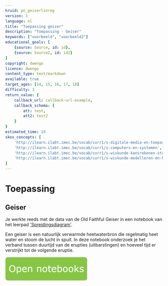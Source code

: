 ```yaml
---
hruid: pn_geiserlinreg
version: 3
language: nl
title: "Toepassing geiser"
description: "Toepassing - Geiser"
keywords: ["voorbeeld", "voorbeeld2"]
educational_goals: [
    {source: Source, id: id}, 
    {source: Source2, id: id2}
]
copyright: dwengo
licence: dwengo
content_type: text/markdown
available: true
target_ages: [14, 15, 16, 17, 18]
difficulty: 3
return_value: {
    callback_url: callback-url-example,
    callback_schema: {
        att: test,
        att2: test2
    }
}
estimated_time: 10
skos_concepts: [
    'http://ilearn.ilabt.imec.be/vocab/curr1/s-digitale-media-en-toepassingen', 
    'http://ilearn.ilabt.imec.be/vocab/curr1/s-computers-en-systemen', 
    'http://ilearn.ilabt.imec.be/vocab/curr1/s-wiskunde-kansrekenen-statistiek',
    'http://ilearn.ilabt.imec.be/vocab/curr1/s-wiskunde-modelleren-en-heuristiek'
]
---
```


# Toepassing
## Geiser
Je werkte reeds met de data van de Old Faithful Geiser in een notebook van het leerpad ['Spreidingsdiagram'](https://www.dwengo.org/learning-path.html?hruid=maths_spreidingsdiagrammen&language=nl&te=true&source_page=%2Fstem%2F&source_title=%20STEM#pn_inleiding_spreidingsdiagram;nl;3).

Een geiser is een natuurlijk verwarmde heetwaterbron die regelmatig heet water en stoom de lucht in spuit.
In deze notebook onderzoek je het verband tussen duurtijd van de erupties (uitbarstingen) en hoeveel tijd er verstrijkt tot de volgende eruptie.

[![](embed/Knop.png "Knop")](https://kiks.ilabt.imec.be/jupyterhub/?id=0311 "Notebooks Oefenen met Data")

